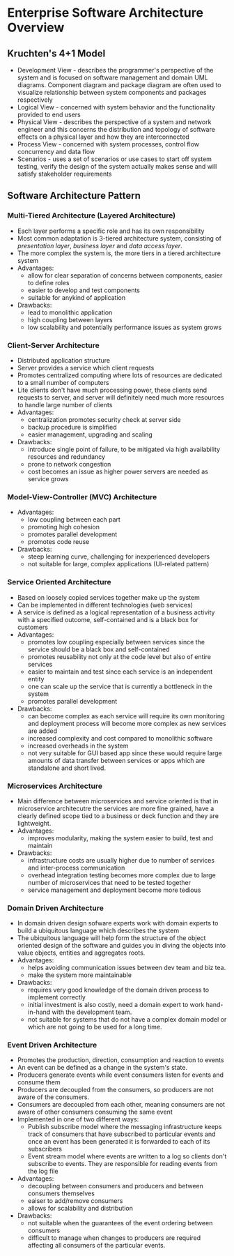 # Enterprise Software Architecture Overview

## Kruchten's 4+1 Model
* Development View - describes the programmer's perspective of the system and is focused on software management and domain UML diagrams. Component diagram and package diagram are often used to visualize relationship between system components and packages respectively
* Logical View - concerned with system behavior and the functionality provided to end users
* Physical View - describes the perspective of a system and network engineer and this concerns the distribution and topology of software effects on a physical layer and how they are interconnected
* Process View - concerned with system processes, control flow concurrency and data flow
* Scenarios - uses a set of scenarios or use cases to start off system testing, verify the design of the system actually makes sense and will satisfy stakeholder requirements

## Software Architecture Pattern

### Multi-Tiered Architecture (Layered Architecture)
* Each layer performs a specific role and has its own responsibility
* Most common adaptation is 3-tiered architecture system, consisting of *presentation layer*, *business layer* and *data access layer*.
* The more complex the system is, the more tiers in a tiered architecture system
* Advantages:
  * allow for clear separation of concerns between components, easier to define roles
  * easier to develop and test components
  * suitable for anykind of application
* Drawbacks:
  * lead to monolithic application
  * high coupling between layers
  * low scalability and potentially performance issues as system grows

### Client-Server Architecture
* Distributed application structure
* Server provides a service which client requests
* Promotes centralized computing where lots of resources are dedicated to a small number of computers
* Lite clients don't have much processing power, these clients send requests to server, and server will definitely need much more resources to handle large number of clients
* Advantages:
  * centralization promotes security check at server side
  * backup procedure is simplified
  * easier management, upgrading and scaling
* Drawbacks:
  * introduce single point of failure, to be mitigated via high availability resources and redundancy
  * prone to network congestion
  * cost becomes an issue as higher power servers are needed as service grows
  
### Model-View-Controller (MVC) Architecture
* Advantages:
  * low coupling between each part
  * promoting high cohesion
  * promotes parallel development
  * promotes code reuse
* Drawbacks:
  * steep learning curve, challenging for inexperienced developers
  * not suitable for large, complex applications (UI-related pattern)

### Service Oriented Architecture
* Based on loosely copied services together make up the system
* Can be implemented in different technologies (web services)
* A service is defined as a logical representation of a business activity with a specified outcome, self-contained and is a black box for customers
* Advantages:
  * promotes low coupling especially between services since the service should be a black box and self-contained
  * promotes reusability not only at the code level but also of entire services
  * easier to maintain and test since each service is an independent entity
  * one can scale up the service that is currently a bottleneck in the system
  * promotes parallel development
* Drawbacks:
  * can become complex as each service will require its own monitoring and deployment process will become more complex as new services are added
  * increased complexity and cost compared to monolithic software
  * increased overheads in the system
  * not very suitable for GUI based app since these would require large amounts of data transfer between services or apps which are standalone and short lived.

### Microservices Architecture
* Main difference between microservices and service oriented is that in microservice architecutre the services are more fine grained, have a clearly defined scope tied to a business or deck function and they are lightweight.
* Advantages:
  * improves modularity, making the system easier to build, test and maintain
* Drawbacks:
  * infrastructure costs are usually higher due to number of services and inter-process communication
  * overhead integration testing becomes more complex due to large number of microservices that need to be tested together
  * service management and deployment become more tedious

### Domain Driven Architecture
* In domain driven design sofware experts work with domain experts to build a ubiquitous language which describes the system
* The ubiquitous language will help form the structure of the object oriented design of the software and guides you in diving the objects into value objects, entities and aggregates roots.
* Advantages:
  * helps avoiding communication issues between dev team and biz tea.
  * make the system more maintainable
* Drawbacks:
  * requires very good knowledge of the domain driven process to implement correctly
  * initial investment is also costly, need a domain expert to work hand-in-hand with the development team.
  * not suitable for systems that do not have a complex domain model or which are not going to be used for a long time.

### Event Driven Architecture
* Promotes the production, direction, consumption and reaction to events
* An event can be defined as a change in the system's state.
* Producers generate events while event consumers listen for events and consume them
* Producers are decoupled from the consumers, so producers are not aware of the consumers.
* Consumers are decoupled from each other, meaning consumers are not aware of other consumers consuming the same event
* Implemented in one of two different ways:
  * Publish subscribe model where the messaging infrastructure keeps track of consumers that have subscribed to particular events and once an event has been generated it is forwarded to each of its subscribers
  * Event stream model where events are written to a log so clients don't subscribe to events. They are responsible for reading events from the log file
* Advantages:
  * decoupling between consumers and producers and between consumers themselves
  * eaiser to add/remove consumers
  * allows for scalability and distribution
* Drawbacks:
  * not suitable when the guarantees of the event ordering between consumers
  * difficult to manage when changes to producers are required affecting all consumers of the particular events.